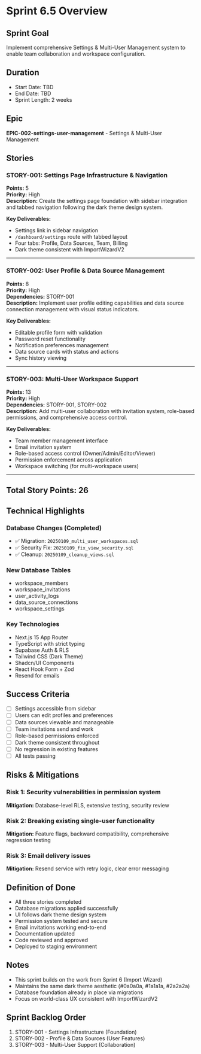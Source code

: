 # Sprint 6.5 Overview

## Sprint Goal

Implement comprehensive Settings & Multi-User Management system to enable team collaboration and workspace configuration.

## Duration

- Start Date: TBD
- End Date: TBD
- Sprint Length: 2 weeks

## Epic

**EPIC-002-settings-user-management** - Settings & Multi-User Management

## Stories

### STORY-001: Settings Page Infrastructure & Navigation

**Points:** 5  
**Priority:** High  
**Description:** Create the settings page foundation with sidebar integration and tabbed navigation following the dark theme design system.

**Key Deliverables:**

- Settings link in sidebar navigation
- `/dashboard/settings` route with tabbed layout
- Four tabs: Profile, Data Sources, Team, Billing
- Dark theme consistent with ImportWizardV2

---

### STORY-002: User Profile & Data Source Management

**Points:** 8  
**Priority:** High  
**Dependencies:** STORY-001  
**Description:** Implement user profile editing capabilities and data source connection management with visual status indicators.

**Key Deliverables:**

- Editable profile form with validation
- Password reset functionality
- Notification preferences management
- Data source cards with status and actions
- Sync history viewing

---

### STORY-003: Multi-User Workspace Support

**Points:** 13  
**Priority:** High  
**Dependencies:** STORY-001, STORY-002  
**Description:** Add multi-user collaboration with invitation system, role-based permissions, and comprehensive access control.

**Key Deliverables:**

- Team member management interface
- Email invitation system
- Role-based access control (Owner/Admin/Editor/Viewer)
- Permission enforcement across application
- Workspace switching (for multi-workspace users)

---

## Total Story Points: 26

## Technical Highlights

### Database Changes (Completed)

- ✅ Migration: `20250109_multi_user_workspaces.sql`
- ✅ Security Fix: `20250109_fix_view_security.sql`
- ✅ Cleanup: `20250109_cleanup_views.sql`

### New Database Tables

- workspace_members
- workspace_invitations
- user_activity_logs
- data_source_connections
- workspace_settings

### Key Technologies

- Next.js 15 App Router
- TypeScript with strict typing
- Supabase Auth & RLS
- Tailwind CSS (Dark Theme)
- Shadcn/UI Components
- React Hook Form + Zod
- Resend for emails

## Success Criteria

- [ ] Settings accessible from sidebar
- [ ] Users can edit profiles and preferences
- [ ] Data sources viewable and manageable
- [ ] Team invitations send and work
- [ ] Role-based permissions enforced
- [ ] Dark theme consistent throughout
- [ ] No regression in existing features
- [ ] All tests passing

## Risks & Mitigations

### Risk 1: Security vulnerabilities in permission system

**Mitigation:** Database-level RLS, extensive testing, security review

### Risk 2: Breaking existing single-user functionality

**Mitigation:** Feature flags, backward compatibility, comprehensive regression testing

### Risk 3: Email delivery issues

**Mitigation:** Resend service with retry logic, clear error messaging

## Definition of Done

- All three stories completed
- Database migrations applied successfully
- UI follows dark theme design system
- Permission system tested and secure
- Email invitations working end-to-end
- Documentation updated
- Code reviewed and approved
- Deployed to staging environment

## Notes

- This sprint builds on the work from Sprint 6 (Import Wizard)
- Maintains the same dark theme aesthetic (#0a0a0a, #1a1a1a, #2a2a2a)
- Database foundation already in place via migrations
- Focus on world-class UX consistent with ImportWizardV2

## Sprint Backlog Order

1. STORY-001 - Settings Infrastructure (Foundation)
2. STORY-002 - Profile & Data Sources (User Features)
3. STORY-003 - Multi-User Support (Collaboration)
